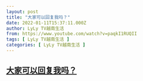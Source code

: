 ```yaml
---
layout: post
title: "大家可以回复我吗？"
date: 2022-01-11T15:37:11.000Z
author: LyLy TV越南生活
from: https://www.youtube.com/watch?v=paqkI1RUQII
tags: [ LyLy TV越南生活 ]
categories: [ LyLy TV越南生活 ]
---
```

<!--1641915431000-->
[大家可以回复我吗？](https://www.youtube.com/watch?v=paqkI1RUQII)
------

<div>

</div>
